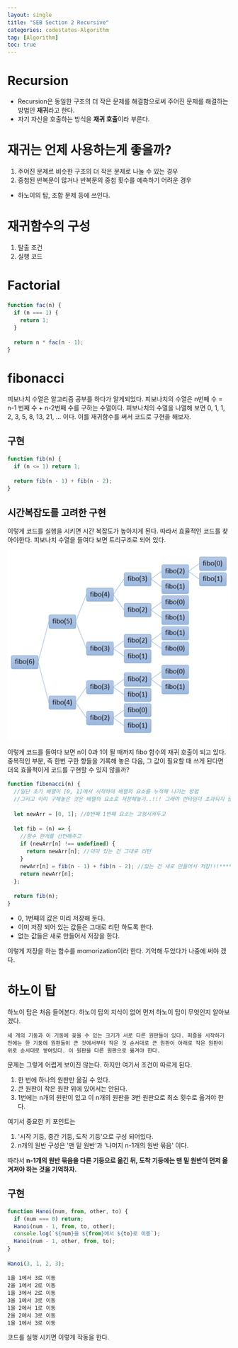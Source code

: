 ```yaml
---
layout: single
title: "SEB Section 2 Recursive"
categories: codestates-Algorithm
tag: [Algorithm]
toc: true
---
```


# Recursion

- Recursion은 동일한 구조의 더 작은 문제를 해결함으로써 주어진 문제를 해결하는 방법인 **재귀**라고 한다.
- 자기 자신을 호출하는 방식을 **재귀 호출**이라 부른다.

# 재귀는 언제 사용하는게 좋을까?

1. 주어진 문제르 비슷한 구조의 더 작은 문제로 나눌 수 있는 경우
2. 중첩된 반복문이 많거나 반복문의 중첩 횟수를 예측하기 어려운 경우

- 하노이의 탑, 조합 문제 등에 쓰인다.

# 재귀함수의 구성

1. 탈출 조건
2. 실행 코드

# Factorial

```js
function fac(n) {
  if (n === 1) {
    return 1;
  }

  return n * fac(n - 1);
}
```

# fibonacci

피보나치 수열은 알고리즘 공부를 하다가 알게되었다.
피보나치의 수열은 n번째 수 = n-1 번째 수 + n-2번째 수를 구하는 수열이다.
피보나치의 수열을 나열해 보면 0, 1, 1, 2, 3, 5, 8, 13, 21, ... 이다.
이를 재귀함수를 써서 코드로 구현을 해보자.

## 구현

```js
function fib(n) {
  if (n <= 1) return 1;

  return fib(n - 1) + fib(n - 2);
}
```

## 시간복잡도를 고려한 구현

이렇게 코드를 실행을 시키면 시간 복잡도가 높아지게 된다. 따라서 효율적인 코드를 찾아야한다.
피보나치 수열을 들여다 보면 트리구조로 되어 있다.

<img src="/assets/images/fibo.png">

이렇게 코드를 들여다 보면 n이 0과 1이 될 때까지 fibo 함수의 재귀 호출이 되고 있다. 중복적인 부분, 즉 한번 구한 항들을 기록해 놓은 다음, 그 값이 필요할 때 쓰게 된다면 더욱 효율적이게 코드를 구현할 수 있지 않을까?

```js
function fibonacci(n) {
  //일단 초기 배열이 [0, 1]에서 시작하여 배열의 요소를 누적해 나가는 방법
  //그리고 이미 구해놓은 것은 배열의 요소로 저장해놓기..!!! 그래야 런타임이 초과되지 않는다

  let newArr = [0, 1]; //0번째 1번째 요소는 고정시켜두고

  let fib = (n) => {
    //함수 한개를 선언해주고
    if (newArr[n] !== undefined) {
      return newArr[n]; //이미 있는 건 그대로 리턴
    }
    newArr[n] = fib(n - 1) + fib(n - 2); //없는 건 새로 만들어서 저장!!!*****
    return newArr[n];
  };

  return fib(n);
}
```

- 0, 1번째의 값은 미리 저장해 둔다.
- 이미 저장 되어 있는 값들은 그대로 리턴 하도록 한다.
- 없는 값들은 새로 만들어서 저장을 한다.

이렇게 저장을 하는 함수를 momorization이라 한다. 기억해 두었다가 나중에 써야 겠다.

# 하노이 탑

하노이 탑은 처음 들어본다. 하노이 탑의 지식이 없어 먼저 하노이 탑이 무엇인지 알아보겠다.

```
세 개의 기둥과 이 기동에 꽂을 수 있는 크기가 서로 다른 원판들이 있다. 퍼즐을 시작하기 전에는 한 기둥에 원판들이 큰 것에서부터 작은 것 순서대로 큰 원판이 아래로 작은 원판이 위로 순서대로 쌓여있다. 이 원판을 다른 원판으로 옮겨야 한다.
```

문제는 그렇게 어렵게 보이진 않는다. 하지만 여기서 조건이 따르게 된다.

1. 한 번에 하나의 원판만 옮길 수 있다.
2. 큰 원판이 작은 원판 위에 있어서는 안된다.
3. 1번에는 n개의 원판이 있고 이 n개의 원판을 3번 원판으로 최소 횟수로 옮겨야 한다.

여기서 중요한 키 포인트는

1. '시작 기둥, 중간 기둥, 도착 기둥'으로 구성 되어있다.
2. n개의 원반 구성은 '맨 밑 원반'과 '나머지 n-1개의 원반 묶음' 이다.

따라서 **n-1개의 원반 묶음을 다른 기둥으로 옮긴 뒤, 도착 기둥에는 맨 밑 원반이 먼저 옮겨져야 하는 것을 기억하자.**

## 구현

```js
function Hanoi(num, from, other, to) {
  if (num === 0) return;
  Hanoi(num - 1, from, to, other);
  console.log(`${num}을 ${from}에서 ${to}로 이동`);
  Hanoi(num - 1, other, from, to);
}

Hanoi(3, 1, 2, 3);
```

```
1을 1에서 3로 이동
2을 1에서 2로 이동
1을 3에서 2로 이동
3을 1에서 3로 이동
1을 2에서 1로 이동
2을 2에서 3로 이동
1을 1에서 3로 이동
```

코드를 실행 시키면 이렇게 작동을 한다.
